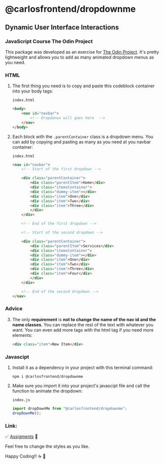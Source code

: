 # @carlosfrontend/dropdownme

## Dynamic User Interface Interactions

### JavaScript Course The Odin Project

This package was developed as an exercise for [The Odin Project](https://www.theodinproject.com/). It's pretty lightweight and allows you to add as many animated dropdown menus as you need.

### HTML

1. The first thing you need is to copy and paste this codeblock container into your body tags:

    `index.html`

    ```html
    <body>
        <nav id="navbar">
            <!-- Dropdonws will goes here  -->
        </nav>
    </body>
    ```

2. Each block with the `.parentContainer` class is a dropdown menu. You can add by copying and pasting as many as you need at you navbar container:

    `index.html`

    ```html
    <nav id="navbar">
        <!-- Start of the first dropdown -->

        <div class="parentContainer">
            <div class="parentItem">Home</div>
            <div class="itemsContainer">
            <div class="dummy-item"></div>
            <div class="item">One</div>
            <div class="item">Two</div>
            <div class="item">Three</div>
            </div>
        </div>

        <!-- End of the first dropdown -->

        <!-- Start of the second dropdown -->

        <div class="parentContainer">
            <div class="parentItem">Services</div>
            <div class="itemsContainer">
            <div class="dummy-item"></div>
            <div class="item">One</div>
            <div class="item">Two</div>
            <div class="item">Three</div>
            <div class="item">Four</div>
            </div>
        </div>

        <!-- End of the second dropdown -->
    </nav>
    ```

### Advice

3. The only **requirement** is **not to change the name of the nav id and the name classes**. You can replace the rest of the text with whatever you want. You can even add more tags with the html tag if you need more elements:

    ```html
    <div class="item">New Item</div>
    ```

### Javascipt

1. Install it as a dependency in your project with this terminal command:

    ```console
    npm i @carlosfrontend/dropdownme
    ```

2. Make sure you import it into your project's javascipt file and call the function to animate the dropdown:

    `index.js`

    ```js
    import dropDownMe from "@carlosfrontend/dropdownme";
    dropDownMe();
    ```

### Link:

:white_check_mark: [Assigments](https://www.theodinproject.com/lessons/node-path-javascript-dynamic-user-interface-interactions) :blue_book:

Feel free to change the styles as you like.

Happy Coding!! :coffee: :rocket:

